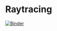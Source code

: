 # Raytracing
[![Binder](https://mybinder.org/badge_logo.svg)](https://mybinder.org/v2/gh/fjcasanova/Raytracing/HEAD)
